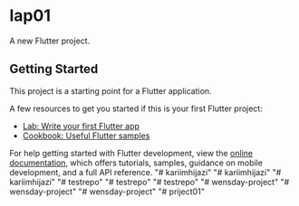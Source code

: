 # lap01

A new Flutter project.

## Getting Started

This project is a starting point for a Flutter application.

A few resources to get you started if this is your first Flutter project:

- [Lab: Write your first Flutter app](https://docs.flutter.dev/get-started/codelab)
- [Cookbook: Useful Flutter samples](https://docs.flutter.dev/cookbook)

For help getting started with Flutter development, view the
[online documentation](https://docs.flutter.dev/), which offers tutorials,
samples, guidance on mobile development, and a full API reference.
"# kariimhijazi" 
"# kariimhijazi" 
"# kariimhijazi" 
"# testrepo" 
"# testrepo" 
"# testrepo" 
"# wensday-project" 
"# wensday-project" 
"# wensday-project" 
"# priject01" 
